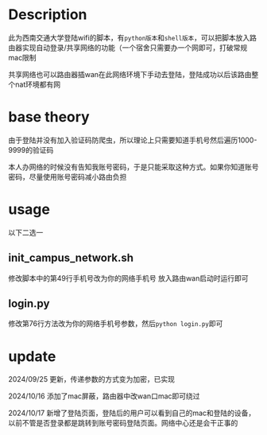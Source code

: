 # Description
此为西南交通大学登陆wifi的脚本，有`python版本`和`shell版本`，可以把脚本放入路由器实现自动登录/共享网络的功能（一个宿舍只需要办一个网即可，打破常规mac限制

共享网络也可以路由器插wan在此网络环境下手动去登陆，登陆成功以后该路由整个nat环境都有网
# base theory
由于登陆并没有加入验证码防爬虫，所以理论上只需要知道手机号然后遍历1000-9999的验证码

本人办网络的时候没有告知我账号密码，于是只能采取这种方式。如果你知道账号密码，尽量使用账号密码减小路由负担

# usage

以下二选一

## init_campus_network.sh
修改脚本中的第49行手机号改为你的网络手机号
放入路由wan启动时运行即可

## login.py
修改第76行方法改为你的网络手机号参数，然后`python login.py`即可

# update
2024/09/25 更新，传递参数的方式变为加密，已实现

2024/10/16 添加了mac屏蔽，路由器中改wan口mac即可绕过

2024/10/17 新增了登陆页面，登陆后的用户可以看到自己的mac和登陆的设备，以前不管是否登录都是跳转到账号密码登陆页面。网络中心还是会干正事的
